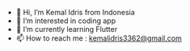 - 👋 Hi, I’m Kemal Idris from Indonesia
- 👀 I’m interested in coding app
- 🌱 I’m currently learning Flutter
- 📫 How to reach me : kemalidris3362@gmail.com

<!---
KeidsID/KeidsID is a ✨ special ✨ repository because its `README.md` (this file) appears on your GitHub profile.
You can click the Preview link to take a look at your changes.
--->
